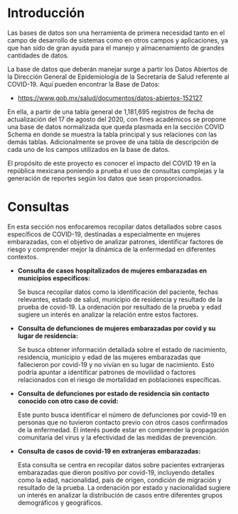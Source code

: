 # Introducción
Las bases de datos son una herramienta de primera necesidad tanto en el campo de desarrollo de sistemas como en otros campos y aplicaciones, ya que han sido de gran ayuda para el manejo y almacenamiento de grandes cantidades de datos.


La base de datos que deberán manejar surge a partir los Datos Abiertos de la Dirección General de Epidemiología de la Secretaría de Salud referente al COVID-19. Aquí pueden encontrar la Base de Datos: 
* https://www.gob.mx/salud/documentos/datos-abiertos-152127


En ella, a partir de una tabla general de 1,181,695 registros de fecha de actualización del 17 de agosto del 2020, con fines académicos se propone una base de datos normalizada que queda plasmada en la sección COVID Schema en donde se muestra la tabla principal y sus relaciones con las demás tablas. Adicionalmente se provee de una tabla de descripción de cada uno de los campos utilizados en la base de datos.


El propósito de este proyecto es conocer el impacto del COVID 19 en la república mexicana poniendo a prueba el uso de consultas complejas y la generación de reportes según los datos que sean proporcionados.



# Consultas
En esta sección nos enfocaremos recopilar datos detallados sobre casos específicos de COVID-19, destinadas a  especialmente en mujeres embarazadas, con el objetivo de analizar patrones, identificar factores de riesgo y comprender mejor la dinámica de la enfermedad en diferentes contextos.

* **Consulta de casos hospitalizados de mujeres embarazadas en municipios específicos:**

  Se busca recopilar datos como la identificación del paciente, fechas relevantes, estado de salud, municipio de residencia y resultado de la prueba de covid-19. La ordenación por resultado de la prueba y edad sugiere un interés en analizar la relación entre estos factores.

* **Consulta de defunciones de mujeres embarazadas por covid y su lugar de residencia:**

   Se busca obtener información detallada sobre el estado de nacimiento, residencia, municipio y edad de las mujeres embarazadas que fallecieron por covid-19 y no vivían en su lugar de nacimiento. Esto podría apuntar a identificar patrones de movilidad o factores relacionados con el riesgo de mortalidad en poblaciones específicas.

* **Consulta de defunciones por estado de residencia sin contacto conocido con otro caso de covid:**

  Este punto busca identificar el número de defunciones por covid-19 en personas que no tuvieron contacto previo con otros casos confirmados de la enfermedad. El interés puede estar en comprender la propagación comunitaria del virus y la efectividad de las medidas de prevención.

* **Consulta de casos de covid-19 en extranjeras embarazadas:**

  Esta consulta se centra en recopilar datos sobre pacientes extranjeras embarazadas que dieron positivo por covid-19, incluyendo detalles como la edad, nacionalidad, país de origen, condición de migración y resultado de la prueba. La ordenación por estado y nacionalidad sugiere un interés en analizar la distribución de casos entre diferentes grupos demográficos y geográficos.
